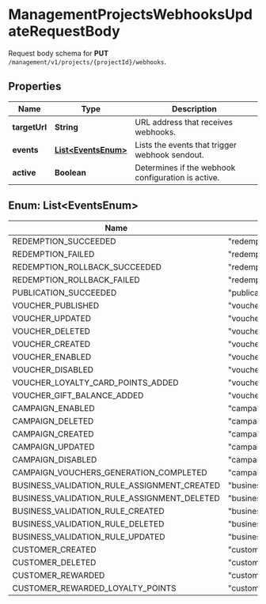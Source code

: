 

# ManagementProjectsWebhooksUpdateRequestBody

Request body schema for **PUT** `/management/v1/projects/{projectId}/webhooks`.

## Properties

| Name | Type | Description |
|------------ | ------------- | ------------- |
|**targetUrl** | **String** | URL address that receives webhooks. |
|**events** | [**List&lt;EventsEnum&gt;**](#List&lt;EventsEnum&gt;) | Lists the events that trigger webhook sendout. |
|**active** | **Boolean** | Determines if the webhook configuration is active. |



## Enum: List&lt;EventsEnum&gt;

| Name | Value |
|---- | -----|
| REDEMPTION_SUCCEEDED | &quot;redemption.succeeded&quot; |
| REDEMPTION_FAILED | &quot;redemption.failed&quot; |
| REDEMPTION_ROLLBACK_SUCCEEDED | &quot;redemption.rollback.succeeded&quot; |
| REDEMPTION_ROLLBACK_FAILED | &quot;redemption.rollback.failed&quot; |
| PUBLICATION_SUCCEEDED | &quot;publication.succeeded&quot; |
| VOUCHER_PUBLISHED | &quot;voucher.published&quot; |
| VOUCHER_UPDATED | &quot;voucher.updated&quot; |
| VOUCHER_DELETED | &quot;voucher.deleted&quot; |
| VOUCHER_CREATED | &quot;voucher.created&quot; |
| VOUCHER_ENABLED | &quot;voucher.enabled&quot; |
| VOUCHER_DISABLED | &quot;voucher.disabled&quot; |
| VOUCHER_LOYALTY_CARD_POINTS_ADDED | &quot;voucher.loyalty_card.points_added&quot; |
| VOUCHER_GIFT_BALANCE_ADDED | &quot;voucher.gift.balance_added&quot; |
| CAMPAIGN_ENABLED | &quot;campaign.enabled&quot; |
| CAMPAIGN_DELETED | &quot;campaign.deleted&quot; |
| CAMPAIGN_CREATED | &quot;campaign.created&quot; |
| CAMPAIGN_UPDATED | &quot;campaign.updated&quot; |
| CAMPAIGN_DISABLED | &quot;campaign.disabled&quot; |
| CAMPAIGN_VOUCHERS_GENERATION_COMPLETED | &quot;campaign.vouchers.generation.completed&quot; |
| BUSINESS_VALIDATION_RULE_ASSIGNMENT_CREATED | &quot;business_validation_rule.assignment.created&quot; |
| BUSINESS_VALIDATION_RULE_ASSIGNMENT_DELETED | &quot;business_validation_rule.assignment.deleted&quot; |
| BUSINESS_VALIDATION_RULE_CREATED | &quot;business_validation_rule.created&quot; |
| BUSINESS_VALIDATION_RULE_DELETED | &quot;business_validation_rule.deleted&quot; |
| BUSINESS_VALIDATION_RULE_UPDATED | &quot;business_validation_rule.updated&quot; |
| CUSTOMER_CREATED | &quot;customer.created&quot; |
| CUSTOMER_DELETED | &quot;customer.deleted&quot; |
| CUSTOMER_REWARDED | &quot;customer.rewarded&quot; |
| CUSTOMER_REWARDED_LOYALTY_POINTS | &quot;customer.rewarded.loyalty_points&quot; |



